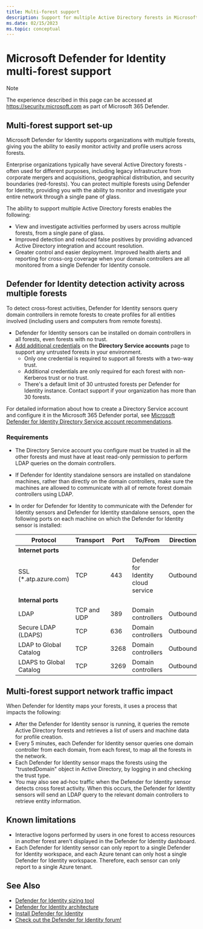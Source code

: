 ```yaml
---
title: Multi-forest support
description: Support for multiple Active Directory forests in Microsoft Defender for Identity.
ms.date: 02/15/2023
ms.topic: conceptual
---
```


# Microsoft Defender for Identity multi-forest support

> [!NOTE]
> The experience described in this page can be accessed at <https://security.microsoft.com> as part of Microsoft 365 Defender.

## Multi-forest support set-up

Microsoft Defender for Identity supports organizations with multiple forests, giving you the ability to easily monitor activity and profile users across forests.

Enterprise organizations typically have several Active Directory forests - often used for different purposes, including legacy infrastructure from corporate mergers and acquisitions, geographical distribution, and security boundaries (red-forests). You can protect multiple forests using Defender for Identity, providing you with the ability to monitor and investigate your entire network through a single pane of glass.

The ability to support multiple Active Directory forests enables the following:

- View and investigate activities performed by users across multiple forests, from a single pane of glass.
- Improved detection and reduced false positives by providing advanced Active Directory integration and account resolution.
- Greater control and easier deployment. Improved health alerts and reporting for cross-org coverage when your domain controllers are all monitored from a single Defender for Identity console.

## Defender for Identity detection activity across multiple forests

To detect cross-forest activities, Defender for Identity sensors query domain controllers in remote forests to create profiles for all entities involved (including users and computers from remote forests).

- Defender for Identity sensors can be installed on domain controllers in all forests, even forests with no trust.
- [Add additional credentials](directory-service-accounts.md#configure-a-directory-service-account-in-microsoft-365-defender) on the **Directory Service accounts** page to support any untrusted forests in your environment.
  - Only one credential is required to support all forests with a two-way trust.
  - Additional credentials are only required for each forest with non-Kerberos trust or no trust.
  - There's a default limit of 30 untrusted forests per Defender for Identity instance. Contact support if your organization has more than 30 forests.

For detailed information about how to create a Directory Service account and configure it in the Microsoft 365 Defender portal, see [Microsoft Defender for Identity Directory Service account recommendations](directory-service-accounts.md).

### Requirements

- The Directory Service account you configure must be trusted in all the other forests and must have at least read-only permission to perform LDAP queries on the domain controllers.
- If Defender for Identity standalone sensors are installed on standalone machines, rather than directly on the domain controllers, make sure the machines are allowed to communicate with all of remote forest domain controllers using LDAP.

- In order for Defender for Identity to communicate with the Defender for Identity sensors and Defender for Identity standalone sensors, open the following ports on each machine on which the Defender for Identity sensor is installed:

  |Protocol|Transport|Port|To/From|Direction|
  |----|----|----|----|----|
  |**Internet ports**||||
  |SSL (*.atp.azure.com)|TCP|443|Defender for Identity cloud service|Outbound|
  |**Internal ports**||||
  |LDAP|TCP and UDP|389|Domain controllers|Outbound|
  |Secure LDAP (LDAPS)|TCP|636|Domain controllers|Outbound|
  |LDAP to Global Catalog|TCP|3268|Domain controllers|Outbound|
  |LDAPS to Global Catalog|TCP|3269|Domain controllers|Outbound|

## Multi-forest support network traffic impact

When Defender for Identity maps your forests, it uses a process that impacts the following:

- After the Defender for Identity sensor is running, it queries the remote Active Directory forests and retrieves a list of users and machine data for profile creation.
- Every 5 minutes, each Defender for Identity sensor queries one domain controller from each domain, from each forest, to map all the forests in the network.
- Each Defender for Identity sensor maps the forests using the "trustedDomain" object in Active Directory, by logging in and checking the trust type.
- You may also see ad-hoc traffic when the Defender for Identity sensor detects cross forest activity. When this occurs, the Defender for Identity sensors will send an LDAP query to the relevant domain controllers to retrieve entity information.

## Known limitations

- Interactive logons performed by users in one forest to access resources in another forest aren't displayed in the Defender for Identity dashboard.
- Each Defender for Identity sensor can only report to a single Defender for Identity workspace, and each Azure tenant can only host a single Defender for Identity workspace. Therefore, each sensor can only report to a single Azure tenant.

## See Also

- [Defender for Identity sizing tool](<https://aka.ms/aatpsizingtool>)
- [Defender for Identity architecture](../architecture.md)
- [Install Defender for Identity](/defender-for-identity/classic-install-step1)
- [Check out the Defender for Identity forum!](<https://aka.ms/MDIcommunity>)
